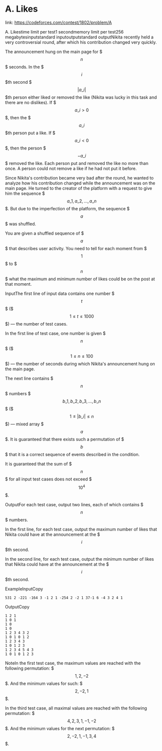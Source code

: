 # A. Likes 
 
 link: https://codeforces.com/contest/1802/problem/A 
 
 A. Likestime limit per test1 secondmemory limit per test256 megabytesinputstandard inputoutputstandard outputNikita recently held a very controversial round, after which his contribution changed very quickly.

The announcement hung on the main page for $$$n$$$ seconds. In the $$$i$$$th second $$$|a\_i|$$$th person either liked or removed the like (Nikita was lucky in this task and there are no dislikes). If $$$a\_i > 0$$$, then the $$$a\_i$$$th person put a like. If $$$a\_i < 0$$$, then the person $$$-a\_i$$$ removed the like. Each person put and removed the like no more than once. A person could not remove a like if he had not put it before.

Since Nikita's contribution became very bad after the round, he wanted to analyze how his contribution changed while the announcement was on the main page. He turned to the creator of the platform with a request to give him the sequence $$$a\_1, a\_2, \ldots, a\_n$$$. But due to the imperfection of the platform, the sequence $$$a$$$ was shuffled.

You are given a shuffled sequence of $$$a$$$ that describes user activity. You need to tell for each moment from $$$1$$$ to $$$n$$$ what the maximum and minimum number of likes could be on the post at that moment.

InputThe first line of input data contains one number $$$t$$$ ($$$1 \leqslant t \leqslant 1000$$$) — the number of test cases.

In the first line of test case, one number is given $$$n$$$ ($$$1 \leqslant n \leqslant 100$$$) — the number of seconds during which Nikita's announcement hung on the main page.

The next line contains $$$n$$$ numbers $$$b\_1, b\_2, b\_3, \ldots, b\_n$$$ ($$$1 \leqslant |b\_i| \leqslant n$$$) — mixed array $$$a$$$. It is guaranteed that there exists such a permutation of $$$b$$$ that it is a correct sequence of events described in the condition.

It is guaranteed that the sum of $$$n$$$ for all input test cases does not exceed $$$10^4$$$.

OutputFor each test case, output two lines, each of which contains $$$n$$$ numbers.

In the first line, for each test case, output the maximum number of likes that Nikita could have at the announcement at the $$$i$$$th second.

In the second line, for each test case, output the minimum number of likes that Nikita could have at the announcement at the $$$i$$$th second.

ExampleInputCopy
```
531 2 -221 -164 3 -1 2 1 -254 2 -2 1 37-1 6 -4 3 2 4 1
```
OutputCopy
```
1 2 1 
1 0 1 
1 0 
1 0 
1 2 3 4 3 2 
1 0 1 0 1 2 
1 2 3 4 3 
1 0 1 2 3 
1 2 3 4 5 4 3 
1 0 1 0 1 2 3 

```
NoteIn the first test case, the maximum values are reached with the following permutation: $$$1, 2, -2$$$. And the minimum values for such: $$$2, -2, 1$$$.

In the third test case, all maximal values are reached with the following permutation: $$$4, 2, 3, 1, -1, -2$$$. And the minimum values for the next permutation: $$$2, -2, 1, -1, 3, 4$$$.

